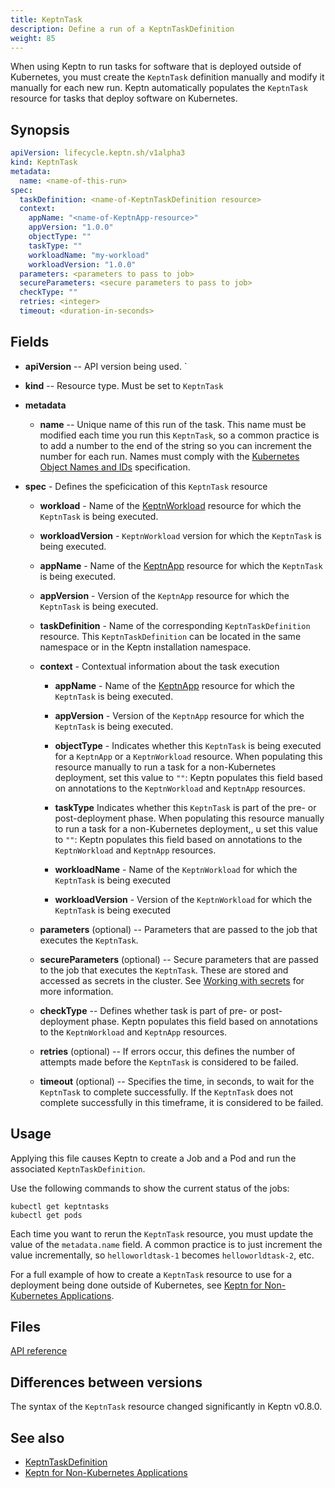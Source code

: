 ```yaml
---
title: KeptnTask
description: Define a run of a KeptnTaskDefinition
weight: 85
---
```


When using Keptn to run tasks for software
that is deployed outside of Kubernetes,
you must create the `KeptnTask` definition manually
and modify it manually for each new run.
Keptn automatically populates the `KeptnTask` resource
for tasks that deploy software on Kubernetes.

## Synopsis

```yaml
apiVersion: lifecycle.keptn.sh/v1alpha3
kind: KeptnTask
metadata:
  name: <name-of-this-run>
spec:
  taskDefinition: <name-of-KeptnTaskDefinition resource>
  context:
    appName: "<name-of-KeptnApp-resource>"
    appVersion: "1.0.0"
    objectType: ""
    taskType: ""
    workloadName: "my-workload"
    workloadVersion: "1.0.0"
  parameters: <parameters to pass to job>
  secureParameters: <secure parameters to pass to job>
  checkType: ""
  retries: <integer>
  timeout: <duration-in-seconds>
```

## Fields

* **apiVersion** -- API version being used.
`
* **kind** -- Resource type.
   Must be set to `KeptnTask`

* **metadata**
  * **name** -- Unique name of this run of the task.
    This name must be modified each time you run this `KeptnTask`,
    so a common practice is to add a number to the end of the string
    so you can increment the number for each run.
    Names must comply with the
    [Kubernetes Object Names and IDs](https://kubernetes.io/docs/concepts/overview/working-with-objects/names/#dns-subdomain-names)
    specification.
* **spec** - Defines the speficication of this `KeptnTask` resource
  * **workload** - Name of the
      [KeptnWorkload](../crd-ref/lifecycle/v1alpha3/#keptnworkload)
      resource for which the `KeptnTask` is being executed.

  * **workloadVersion** - `KeptnWorkload` version
      for which the `KeptnTask` is being executed.
  * **appName** - Name of the
      [KeptnApp](../yaml-crd-ref/app.md) resource
      for which the `KeptnTask` is being executed.
  * **appVersion** - Version of the `KeptnApp` resource
      for which the `KeptnTask` is being executed.

  * **taskDefinition** - Name of the corresponding `KeptnTaskDefinition` resource.
    This `KeptnTaskDefinition` can be located in the same namespace
    or in the Keptn installation namespace.
  * **context** - Contextual information about the task execution
    * **appName** - Name of the
      [KeptnApp](../yaml-crd-ref/app.md) resource
      for which the `KeptnTask` is being executed.
    * **appVersion** - Version of the `KeptnApp` resource
      for which the `KeptnTask` is being executed.

    * **objectType** - Indicates whether this `KeptnTask`
      is being executed for a `KeptnApp` or a `KeptnWorkload` resource.
      When populating this resource manually
      to run a task for a non-Kubernetes deployment,
      set this value to `""`:
      Keptn populates this field based on annotations
      to the `KeptnWorkload` and `KeptnApp` resources.

    * **taskType** Indicates whether this `KeptnTask`
      is part of the pre- or post-deployment phase.
      When populating this resource manually
      to run a task for a non-Kubernetes deployment,,
u     set this value to `""`:
      Keptn populates this field based on annotations
      to the `KeptnWorkload` and `KeptnApp` resources.

    * **workloadName** - Name of the `KeptnWorkload`
      for which the `KeptnTask` is being executed
    * **workloadVersion** - Version of the `KeptnWorkload`
      for which the `KeptnTask` is being executed
  * **parameters** (optional) -- Parameters that are passed to the job
    that executes the `KeptnTask`.
  * **secureParameters** (optional) -- Secure parameters that are passed
    to the job that executes the `KeptnTask`.
    These are stored and accessed as secrets in the cluster.
    See [Working with secrets](../implementing/tasks/#working-with-secrets)
    for more information.
  * **checkType** -- Defines whether task is part of pre- or post-deployment phase.
    Keptn populates this field based on annotations
    to the `KeptnWorkload` and `KeptnApp` resources.
  * **retries** (optional) -- If errors occur,
    this defines the number of attempts made
    before the `KeptnTask` is considered to be failed.
  * **timeout** (optional) -- Specifies the time, in seconds,
    to wait for the `KeptnTask` to complete successfully.
    If the `KeptnTask` does not complete successfully in this timeframe,
    it is considered to be failed.

## Usage

Applying this file causes Keptn to create a Job and a Pod
and run the associated `KeptnTaskDefinition`.

Use the following commands to show the current status of the jobs:

```shell
kubectl get keptntasks
kubectl get pods
```

Each time you want to rerun the `KeptnTask` resource,
you must update the value of the `metadata.name` field.
A common practice is to just increment the value incrementally,
so `helloworldtask-1` becomes `helloworldtask-2`, etc.

For a full example of how to create a `KeptnTask` resource
to use for a deployment being done outside of Kubernetes, see
[Keptn for Non-Kubernetes Applications](../implementing/tasks-non-k8s-apps.md).

## Files

[API reference](../crd-ref/lifecycle/v1alpha3/#keptntaskspec)

## Differences between versions

The syntax of the `KeptnTask` resource changed significantly
in Keptn v0.8.0.

## See also

* [KeptnTaskDefinition](taskdefinition.md)
* [Keptn for Non-Kubernetes Applications](../implementing/tasks-non-k8s-apps.md)
